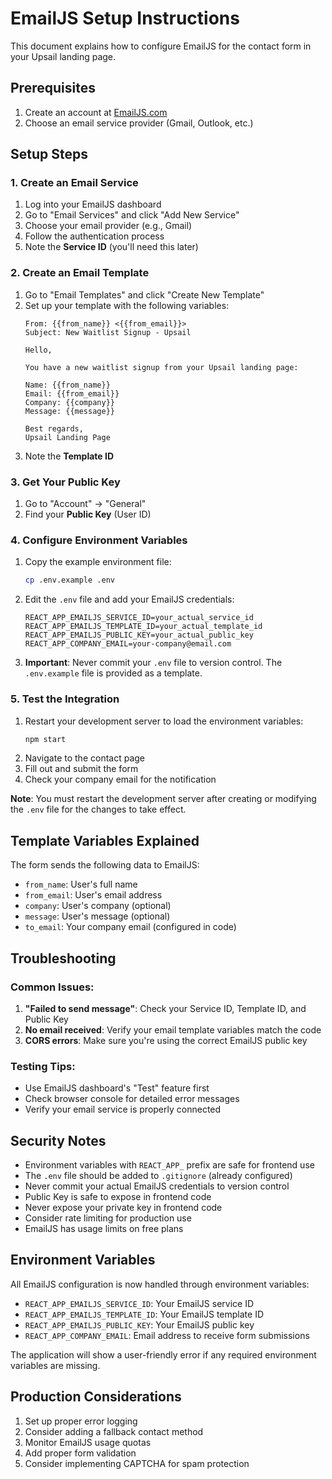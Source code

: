 # EmailJS Setup Instructions

This document explains how to configure EmailJS for the contact form in your Upsail landing page.

## Prerequisites

1. Create an account at [EmailJS.com](https://www.emailjs.com/)
2. Choose an email service provider (Gmail, Outlook, etc.)

## Setup Steps

### 1. Create an Email Service

1. Log into your EmailJS dashboard
2. Go to "Email Services" and click "Add New Service"
3. Choose your email provider (e.g., Gmail)
4. Follow the authentication process
5. Note the **Service ID** (you'll need this later)

### 2. Create an Email Template

1. Go to "Email Templates" and click "Create New Template"
2. Set up your template with the following variables:
   ```
   From: {{from_name}} <{{from_email}}>
   Subject: New Waitlist Signup - Upsail
   
   Hello,
   
   You have a new waitlist signup from your Upsail landing page:
   
   Name: {{from_name}}
   Email: {{from_email}}
   Company: {{company}}
   Message: {{message}}
   
   Best regards,
   Upsail Landing Page
   ```
3. Note the **Template ID**

### 3. Get Your Public Key

1. Go to "Account" → "General"
2. Find your **Public Key** (User ID)

### 4. Configure Environment Variables

1. Copy the example environment file:
   ```bash
   cp .env.example .env
   ```

2. Edit the `.env` file and add your EmailJS credentials:
   ```env
   REACT_APP_EMAILJS_SERVICE_ID=your_actual_service_id
   REACT_APP_EMAILJS_TEMPLATE_ID=your_actual_template_id
   REACT_APP_EMAILJS_PUBLIC_KEY=your_actual_public_key
   REACT_APP_COMPANY_EMAIL=your-company@email.com
   ```

3. **Important**: Never commit your `.env` file to version control. The `.env.example` file is provided as a template.

### 5. Test the Integration

1. Restart your development server to load the environment variables: 
   ```bash
   npm start
   ```
2. Navigate to the contact page
3. Fill out and submit the form
4. Check your company email for the notification

**Note**: You must restart the development server after creating or modifying the `.env` file for the changes to take effect.

## Template Variables Explained

The form sends the following data to EmailJS:

- `from_name`: User's full name
- `from_email`: User's email address  
- `company`: User's company (optional)
- `message`: User's message (optional)
- `to_email`: Your company email (configured in code)

## Troubleshooting

### Common Issues:

1. **"Failed to send message"**: Check your Service ID, Template ID, and Public Key
2. **No email received**: Verify your email template variables match the code
3. **CORS errors**: Make sure you're using the correct EmailJS public key

### Testing Tips:

- Use EmailJS dashboard's "Test" feature first
- Check browser console for detailed error messages
- Verify your email service is properly connected

## Security Notes

- Environment variables with `REACT_APP_` prefix are safe for frontend use
- The `.env` file should be added to `.gitignore` (already configured)
- Never commit your actual EmailJS credentials to version control
- Public Key is safe to expose in frontend code
- Never expose your private key in frontend code
- Consider rate limiting for production use
- EmailJS has usage limits on free plans

## Environment Variables

All EmailJS configuration is now handled through environment variables:

- `REACT_APP_EMAILJS_SERVICE_ID`: Your EmailJS service ID
- `REACT_APP_EMAILJS_TEMPLATE_ID`: Your EmailJS template ID  
- `REACT_APP_EMAILJS_PUBLIC_KEY`: Your EmailJS public key
- `REACT_APP_COMPANY_EMAIL`: Email address to receive form submissions

The application will show a user-friendly error if any required environment variables are missing.

## Production Considerations

1. Set up proper error logging
2. Consider adding a fallback contact method
3. Monitor EmailJS usage quotas
4. Add proper form validation
5. Consider implementing CAPTCHA for spam protection